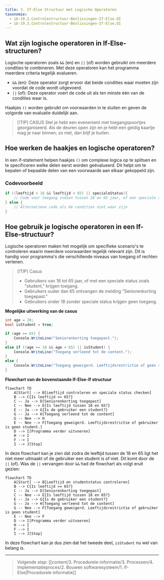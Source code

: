 ```yaml
---
title: 3. If-Else Structuur met Logische Operatoren
taxonomie:
  - ib-19.2.Controlestructuur-Beslissingen-If-Else.OI
  - ib-19.3.Controlestructuur-Beslissingen-If-Else.OI
---
```


## Wat zijn logische operatoren in If-Else-structuren?
Logische operatoren zoals `&&` (en) en `||` (of) worden gebruikt om meerdere condities te combineren. Met deze operatoren kan het programma meerdere criteria tegelijk evalueren.
- `&&` (en): Deze operator zorgt ervoor dat beide condities waar moeten zijn voordat de code wordt uitgevoerd.
- `||` (of): Deze operator voert de code uit als ten minste één van de condities waar is.

Haakjes `()` worden gebruikt om voorwaarden in te sluiten en geven de volgorde van evaluatie duidelijk aan.

> [!TIP] CASUS
> Stel je hebt een evenement met toegangspoortjes georganiseerd.  Als de deuren open zijn en je hebt een geldig kaartje mag je naar binnen; zo niet, dan blijf je buiten.

## Hoe werken de haakjes en logische operatoren?
In een if-statement helpen haakjes `()` om complexe logica op te splitsen en te specificeren welke delen eerst worden geëvalueerd. Dit helpt om te bepalen of bepaalde delen van een voorwaarde aan elkaar gekoppeld zijn.

### Codevoorbeeld
```C#
if ((leeftijd > 18 && leeftijd < 65) || specialeStatus){
    // Code voor toegang indien tussen 18 en 65 jaar, of een speciale status
} else {
    // Alternatieve code als de condities niet waar zijn
}
```

## Hoe gebruik je logische operatoren in een If-Else-structuur?
Logische operatoren maken het mogelijk om specifieke scenario's te controleren waarin meerdere voorwaarden tegelijk relevant zijn. Dit is handig voor programma's die verschillende niveaus van toegang of rechten verlenen.

> [!TIP] Casus
> - Gebruikers van 18 tot 65 jaar, of met een speciale status zoals "student," krijgen toegang.
> - Gebruikers ouder dan 65 ontvangen de melding "Seniorenkorting toegepast."
> - Gebruikers onder 18 zonder speciale status krijgen geen toegang.

**Mogelijke uitwerking van de casus**
```C#
int age = 20;
bool isStudent = true;

if (age >= 65) {
    Console.WriteLine("Seniorenkorting toegepast.");
}
else if ((age >= 18 && age < 65) || isStudent) {
    Console.WriteLine("Toegang verleend tot de content.");
}
else {
    Console.WriteLine("Toegang geweigerd. Leeftijdsrestrictie of geen speciale status.");
}
```

**Flowchart van de bovenstaande If-Else-If structuur**
```mermaid
flowchart TD
    A[Start] --> B[Leeftijd controleren en speciale status checken]
    B --> C{Is leeftijd >= 65?}
    C -- Ja --> D[Seniorenkorting toegepast]
    C -- Nee --> E{Is leeftijd tussen 18 en 65?}
    E -- Ja --> G{Is de gebruiker een student?}
    G -- Ja --> H[Toegang verleend tot de content]
    G -- Nee --> H
    E -- Nee --> F[Toegang geweigerd. Leeftijdsrestrictie of gebruiker is geen student.]
    D --> I[Programma verder uitvoeren]
    H --> I
    F --> I
    I --> J[Stop]
```

In deze flowchart kan je zien dat zodra de leeftijd tussen de 18 en 65 ligt het niet meer uitmaakt of de gebruiker een student is of niet. Dit komt door de `||` (of). 
Was de `||` vervangen door `&&` had de flowchart als volgt eruit gezien:

```mermaid
flowchart TD
    A[Start] --> B[Leeftijd en studentstatus controleren]
    B --> C{Is leeftijd >= 65?}
    C -- Ja --> D[Seniorenkorting toegepast]
    C -- Nee --> E{Is leeftijd tussen 18 en 65?}
    E -- Ja --> G{Is de gebruiker een student?}
    G -- Ja --> H[Toegang verleend tot de content]
    G -- Nee --> F[Toegang geweigerd. Leeftijdsrestrictie of gebruiker is geen student]
    E -- Nee --> F
    D --> I[Programma verder uitvoeren]
    H --> I
    F --> I
    I --> J[Stop]
```

In deze flowchart kan je dus zien dat het tweede deel, `isStudent` nu wel van belang is. 

---

> Volgende stap: [[content/3. Procedurele-informatie/3. Processen/4. Implementatieproces/2. Bouwen softwaresysteem/1. If-Else|Procedurele informatie]]
